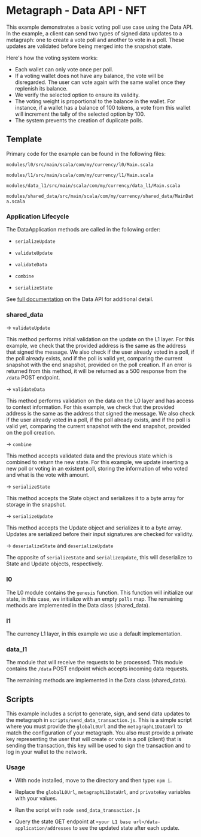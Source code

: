 
# Metagraph - Data API - NFT

  

This example demonstrates a basic voting poll use case using the Data API. In the example, a client can send two types of signed data updates to a metagraph: one to create a vote poll and another to vote in a poll. These updates are validated before being merged into the snapshot state.

Here's how the voting system works:

+ Each wallet can only vote once per poll.
+ If a voting wallet does not have any balance, the vote will be disregarded. The user can vote again with the same wallet once they replenish its balance.
+ We verify the selected option to ensure its validity.
+ The voting weight is proportional to the balance in the wallet. For instance, if a wallet has a balance of 100 tokens, a vote from this wallet will increment the tally of the selected option by 100.
+ The system prevents the creation of duplicate polls.
## Template

Primary code for the example can be found in the following files:

  

`modules/l0/src/main/scala/com/my/currency/l0/Main.scala`

  

`modules/l1/src/main/scala/com/my/currency/l1/Main.scala`

  

`modules/data_l1/src/main/scala/com/my/currency/data_l1/Main.scala`

  

`modules/shared_data/src/main/scala/com/my/currency/shared_data/MainData.scala`

  

### Application Lifecycle

The DataApplication methods are called in the following order:

- `serializeUpdate`

- `validateUpdate`

- `validateData`

- `combine`

- `serializeState`

  

See [full documentation](https://docs.constellationnetwork.io/sdk/frameworks/currency/data-api) on the Data API for additional detail.

  

### shared_data

  

-> `validateUpdate`

  

This method performs initial validation on the update on the L1 layer.  For this example, we check that the provided address is the same as the address that signed the message. We also check if the user already voted in a poll, if the poll already exists, and if the poll is valid yet, comparing the current snapshot with the end snapshot, provided on the poll creation. If an error is returned from this method, it will be returned as a 500 response from the `/data` POST endpoint.

  

-> `validateData`

  

This method performs validation on the data on the L0 layer and has access to context information. For this example, we check that the provided address is the same as the address that signed the message. We also check if the user already voted in a poll, if the poll already exists, and if the poll is valid yet, comparing the current snapshot with the end snapshot, provided on the poll creation.

  

-> `combine`

  

This method accepts validated data and the previous state which is combined to return the new state. For this example, we update inserting a new poll or voting in an existent poll, storing the information of who voted and what is the vote with amount.

  

-> `serializeState`

  

This method accepts the State object and serializes it to a byte array for storage in the snapshot.

  

-> `serializeUpdate`

  

This method accepts the Update object and serializes it to a byte array. Updates are serialized before their input signatures are checked for validity.

  
  

-> `deserializeState` and `deserializeUpdate`

  

The opposite of `serializeState` and `serializeUpdate`, this will deserialize to State and Update objects, respectively.

  

### l0

  

The L0 module contains the `genesis` function. This function will initialize our state, in this case, we initialize with an empty `polls` map. The remaining methods are implemented in the Data class (shared_data).

  

### l1

  

The currency L1 layer, in this example we use a default implementation.

  

### data_l1

  

The module that will receive the requests to be processed. This module contains the `/data` POST endpoint which accepts incoming data requests.

  

The remaining methods are implemented in the Data class (shared_data).

  

## Scripts

  

This example includes a script to generate, sign, and send data updates to the metagraph in `scripts/send_data_transaction.js`. This is a simple script where you must provide the `globalL0Url` and the `metagraphL1DataUrl` to match the configuration of your metagraph. You also must provide a private key representing the user that will create or vote in a poll (client) that is sending the transaction, this key will be used to sign the transaction and to log in your wallet to the network.

  

### Usage

- With node installed, move to the directory and then type: `npm i`.

- Replace the `globalL0Url`, `metagraphL1DataUrl`, and `privateKey` variables with your values.

- Run the script with `node send_data_transaction.js`

- Query the state GET endpoint at `<your L1 base url>/data-application/addresses` to see the updated state after each update.
